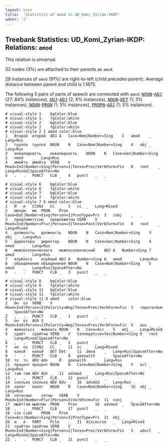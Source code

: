 ```yaml
---
layout: base
title:  'Statistics of amod in UD_Komi_Zyrian-IKDP'
udver: '2'
---
```


## Treebank Statistics: UD_Komi_Zyrian-IKDP: Relations: `amod`

This relation is universal.

32 nodes (3%) are attached to their parents as `amod`.

29 instances of `amod` (91%) are right-to-left (child precedes parent).
Average distance between parent and child is 1.1875.

The following 5 pairs of parts of speech are connected with `amod`: <tt><a href="kpv_ikdp-pos-NOUN.html">NOUN</a></tt>-<tt><a href="kpv_ikdp-pos-ADJ.html">ADJ</a></tt> (27; 84% instances), <tt><a href="kpv_ikdp-pos-ADJ.html">ADJ</a></tt>-<tt><a href="kpv_ikdp-pos-ADJ.html">ADJ</a></tt> (2; 6% instances), <tt><a href="kpv_ikdp-pos-NOUN.html">NOUN</a></tt>-<tt><a href="kpv_ikdp-pos-DET.html">DET</a></tt> (1; 3% instances), <tt><a href="kpv_ikdp-pos-NOUN.html">NOUN</a></tt>-<tt><a href="kpv_ikdp-pos-PRON.html">PRON</a></tt> (1; 3% instances), <tt><a href="kpv_ikdp-pos-PROPN.html">PROPN</a></tt>-<tt><a href="kpv_ikdp-pos-ADJ.html">ADJ</a></tt> (1; 3% instances).


~~~ conllu
# visual-style 1	bgColor:blue
# visual-style 1	fgColor:white
# visual-style 2	bgColor:blue
# visual-style 2	fgColor:white
# visual-style 2 1 amod	color:blue
1	Второй	второй	ADJ	A	Case=Nom|Number=Sing	2	amod	_	Lang=Rus
2	группа	группа	NOUN	N	Case=Nom|Number=Sing	4	obj	_	Lang=Rus
3	инвалидность	инвалидность	NOUN	N	Case=Gen|Number=Sing	2	nmod	_	Lang=Rus
4	имейта	имейта	VERB	V	Mood=Ind|Number=Sing|Person=1|Tense=Pres|VerbForm=Fin	0	root	_	Lang=Mixed|SpaceAfter=No
5	.	.	PUNCT	CLB	_	4	punct	_	_

~~~


~~~ conllu
# visual-style 6	bgColor:blue
# visual-style 6	fgColor:white
# visual-style 7	bgColor:blue
# visual-style 7	fgColor:white
# visual-style 7 6 amod	color:blue
1	И	и	CCONJ	CC	_	3	cc	_	Lang=Mixed
2	менум	ме	PRON	Pron	Case=Dat|Number=Sing|Person=1|PronType=Prs	3	iobj	_	_
3	предложитісны	предложитны	VERB	V	Mood=Ind|Number=Plur|Person=3|Tense=Past|VerbForm=Fin	0	root	_	Lang=Mixed
4	должность	должность	NOUN	N	Case=Nom|Number=Sing	3	obj	_	Lang=Rus
5	директора	директор	NOUN	N	Case=Gen|Number=Sing	4	nmod	_	Lang=Rus
6	межпоселенческого	межпоселенческий	ADJ	A	Number=Sing	7	amod	_	Lang=Rus
7	клубного	клубный	ADJ	A	Number=Sing	8	amod	_	Lang=Rus
8	объединения	объединения	NOUN	N	Case=Nom|Number=Sing	5	nmod	_	Lang=Rus|SpaceAfter=No
9	.	.	PUNCT	CLB	_	3	punct	_	_

~~~


~~~ conllu
# visual-style 8	bgColor:blue
# visual-style 8	fgColor:white
# visual-style 11	bgColor:blue
# visual-style 11	fgColor:white
# visual-style 11 8 amod	color:blue
1	Он	оз	VERB	V	Mood=Ind|Person=2|Polarity=Neg|Tense=Pres|VerbForm=Fin	3	reparandum	_	SpaceAfter=No
2	,	,	PUNCT	CLB	_	1	punct	_	_
3	он	оз	AUX	V	Mood=Ind|Person=2|Polarity=Neg|Tense=Pres|VerbForm=Fin	5	aux	_	_
4	живносьсэ	живнось	NOUN	N	Case=Acc	5	obj	_	Lang=Mixed
5	сдайт	сдайтны	VERB	V	Connegative=Yes|Number=Sing	0	root	_	Lang=Mixed|SpaceAfter=No
6	,	,	PUNCT	CLB	_	5	punct	_	_
7	но	но	CCONJ	CC	_	11	cc	_	Lang=Mixed
8	какой	какой	DET	Det	_	11	amod	_	Lang=Rus|SpaceAfter=No
9	-	-	PUNCT	CLB	_	8	goeswith	_	SpaceAfter=No
10	то	то	ADV	Adv	_	8	goeswith	_	Lang=Rus
11	процент	процент	NOUN	N	Case=Nom|Number=Sing	5	acl	_	Lang=Rus
12	там	там	ADV	Adv	_	11	advmod	_	Lang=Rus|SpaceAfter=No
13	,	,	PUNCT	CLB	_	12	punct	_	_
14	сколько	сколько	ADV	Adv	_	16	advmod	_	Lang=Rus
15	налог	налог	NOUN	N	Case=Nom|Number=Sing	16	obj	_	Lang=Rus
16	сетасныс	сетны	VERB	V	Mood=Ind|Number=Plur|Person=3|VerbForm=Fin	11	conj	_	_
17	мыйттэм	мыйтӧм	PRON	Pron	_	16	advmod	_	SpaceAfter=No
18	,	,	PUNCT	CLB	_	17	punct	_	_
19	сіе	сійӧ	PRON	Pron	Case=Acc|Number=Sing|Person=3|PronType=Prs	21	obj	_	_
20	и	и	PART	Pcle	_	21	discourse	_	Lang=Mixed
21	сдайтан	сдайтны	VERB	V	Mood=Ind|Number=Sing|Person=2|Tense=Pres|VerbForm=Fin	5	advcl	_	Lang=Mixed|SpaceAfter=No
22	.	.	PUNCT	CLB	_	21	punct	_	_

~~~



